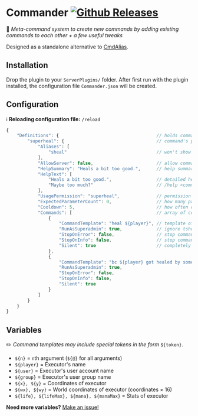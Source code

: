 ﻿# Commander [![Github Releases](https://img.shields.io/github/downloads/deadsurgeon42/Commander/latest/total.svg)](https://github.com/deadsurgeon42/Commander)
🔗 *Meta-command system to create new commands by adding existing commands to each other + a few useful tweaks*

Designed as a standalone alternative to [CmdAlias](https://github.com/tylerjwatson/SEconomy/tree/master/CmdAliasPlugin).
## Installation
Drop the plugin to your `ServerPlugins/` folder.
After first run with the plugin installed, the configuration file
`Commander.json` will be created.

## Configuration

ℹ️ **Reloading configuration file:** `/reload`
```js
{
    "Definitions": {                                     // holds commands
        "superheal": {                                   // command's primary name
            "Aliases": [ 
                "sheal"                                  // won't show up on /help
            ],
            "AllowServer": false,                        // allow command to run from console?
            "HelpSummary": "Heals a bit too good.",      // help summary
            "HelpText": [ 
                "Heals a bit too good.",                 // detailed help for
                "Maybe too much?"                        // /help <command>
            ],
            "UsagePermission": "superheal",              // permission to use this command
            "ExpectedParameterCount": 0,                 // how many parameters should be passed?
            "Cooldown": 5,                               // how often can be the command used? (in seconds)
            "Commands": [                                // array of commands to run in order
                {
                    "CommandTemplate": "heal ${player}", // template of command (see below)
                    "RunAsSuperadmin": true,             // ignore tshock permission checks for above command
                    "StopOnError": false,                // stop command chain when an error occurs
                    "StopOnInfo": false,                 // stop command chain when an info message is sent
                    "Silent": true                       // completely silence command output (to the executing player)
                },
                {
                    "CommandTemplate": "bc ${player} got healed by some holy spirit!",
                    "RunAsSuperadmin": true,
                    "StopOnError": false,
                    "StopOnInfo": false,
                    "Silent": true
                }
            ]
        }
    }
}
```

## Variables

✏️ *Command templates may include special tokens in the form* `${token}`.

+ `${n}` = `n`th argument (`${@}` for all arguments)
+ `${player}` = Executor's name 
+ `${user}` = Executor's user account name
+ `${group}` = Executor's user group name
+ `${x}, ${y}` = Coordinates of executor
+ `${wx}, ${wy}` = World coordinates of executor (coordinates × 16)
+ `${life}, ${lifeMax}, ${mana}, ${manaMax}` = Stats of executor

**Need more variables?** [Make an issue!](issues/)

